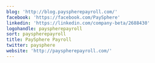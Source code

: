 ```yaml
---
blog: 'http://blog.payspherepayroll.com/'
facebook: 'https://facebook.com/PaySphere'
linkedin: 'https://linkedin.com/company-beta/2688430'
logohandle: payspherepayroll
sort: payspherepayroll
title: PaySphere Payroll
twitter: paysphere
website: 'http://payspherepayroll.com/'
---
```

